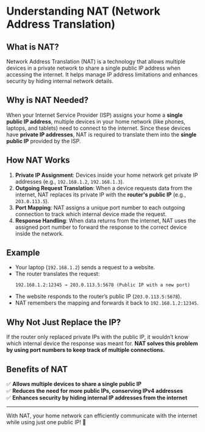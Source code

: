 # Understanding NAT (Network Address Translation)

## What is NAT?

Network Address Translation (NAT) is a technology that allows multiple devices in a private network to share a single public IP address when accessing the internet. It helps manage IP address limitations and enhances security by hiding internal network details.

## Why is NAT Needed?

When your Internet Service Provider (ISP) assigns your home a **single public IP address**, multiple devices in your home network (like phones, laptops, and tablets) need to connect to the internet. Since these devices have **private IP addresses**, NAT is required to translate them into the **single public IP** provided by the ISP.

## How NAT Works

1. **Private IP Assignment**: Devices inside your home network get private IP addresses (e.g., `192.168.1.2`, `192.168.1.3`).
2. **Outgoing Request Translation**: When a device requests data from the internet, NAT replaces its private IP with the **router's public IP** (e.g., `203.0.113.5`).
3. **Port Mapping**: NAT assigns a unique port number to each outgoing connection to track which internal device made the request.
4. **Response Handling**: When data returns from the internet, NAT uses the assigned port number to forward the response to the correct device inside the network.

## Example

- Your laptop (`192.168.1.2`) sends a request to a website.
- The router translates the request:
  ```
  192.168.1.2:12345 → 203.0.113.5:5678 (Public IP with a new port)
  ```
- The website responds to the router’s public IP (`203.0.113.5:5678`).
- NAT remembers the mapping and forwards it back to `192.168.1.2:12345`.

## Why Not Just Replace the IP?

If the router only replaced private IPs with the public IP, it wouldn’t know which internal device the response was meant for. **NAT solves this problem by using port numbers to keep track of multiple connections.**

## Benefits of NAT

✅ **Allows multiple devices to share a single public IP**  
✅ **Reduces the need for more public IPs, conserving IPv4 addresses**  
✅ **Enhances security by hiding internal IP addresses from the internet**

---

With NAT, your home network can efficiently communicate with the internet while using just one public IP! 🚀
